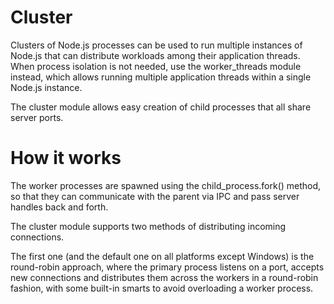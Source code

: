 # Cluster

Clusters of Node.js processes can be used to run multiple instances of Node.js that can distribute workloads among their application threads. When process isolation is not needed, use the worker_threads module instead, which allows running multiple application threads within a single Node.js instance.

The cluster module allows easy creation of child processes that all share server ports.


 # How it works
The worker processes are spawned using the child_process.fork() method, so that they can communicate with the parent via IPC and pass server handles back and forth.

The cluster module supports two methods of distributing incoming connections.

The first one (and the default one on all platforms except Windows) is the round-robin approach, where the primary process listens on a port, accepts new connections and distributes them across the workers in a round-robin fashion, with some built-in smarts to avoid overloading a worker process.
